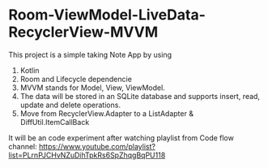 # Room-ViewModel-LiveData-RecyclerView-MVVM

This project is a simple taking Note App by using

1. Kotlin
2. Room and Lifecycle dependencie
3. MVVM stands for Model, View, ViewModel.
4. The data will be stored in an SQLite database and supports insert, read, update and delete operations.
5. Move from RecyclerView.Adapter to a ListAdapter & DiffUtil.ItemCallBack

It will be an code experiment after watching playlist from Code flow channel:
https://www.youtube.com/playlist?list=PLrnPJCHvNZuDihTpkRs6SpZhqgBqPU118
